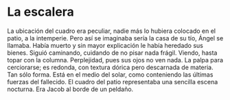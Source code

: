 # La escalera

La ubicación del cuadro era peculiar, nadie más lo hubiera colocado en el patio, a
la intemperie. Pero así se imaginaba sería la casa de su tío, Ángel se llamaba.
Había muerto y sin mayor explicación le había heredado sus bienes. Siguió
caminando, cuidando de no pisar nada frágil. Viendo, hasta topar con la
columna. Perplejidad, pues sus ojos no ven nada. La palpa para cerciorarse; es
redonda, con textura dórica pero descarnada de materia. Tan sólo forma. Está en
el medio del solar, como conteniendo las últimas fuerzas del fallecido. El
cuadro del patio representaba una sencilla escena nocturna. Era Jacob al borde
de un peldaño.

